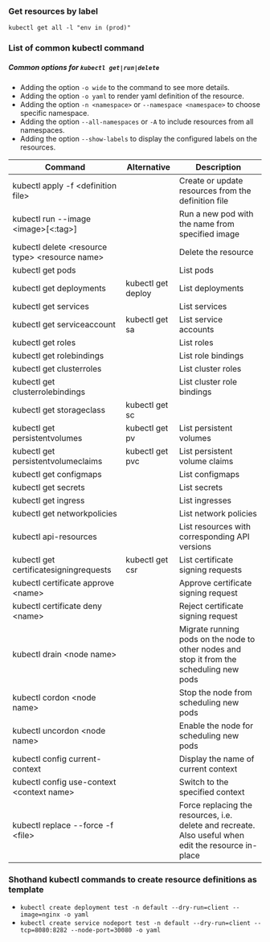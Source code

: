 ### Get resources by label

```
kubectl get all -l "env in (prod)"
```

### List of common kubectl command

##### Common options for `kubectl get|run|delete` 
- Adding the option `-o wide` to the command to see more details.
- Adding the option `-o yaml` to render yaml definition of the resource.
- Adding the option `-n <namespace>` or `--namespace <namespace>` to choose specific namespace.
- Adding the option `--all-namespaces` or `-A` to include resources from all namespaces.
- Adding the option `--show-labels` to display the configured labels on the resources.

|Command|Alternative|Description|
|----|-----|-----|
|kubectl apply -f \<definition file\>||Create or update resources from the definition file|
|kubectl run --image \<image\>[\<:tag\>] <name>||Run a new pod with the name from specified image|
|kubectl delete \<resource type\> \<resource name\>||Delete the resource| 
|kubectl get pods||List pods |
|kubectl get deployments|kubectl get deploy|List deployments|
|kubectl get services||List services|
|kubectl get serviceaccount|kubectl get sa|List service accounts|
|kubectl get roles||List roles|
|kubectl get rolebindings||List role bindings|
|kubectl get clusterroles||List cluster roles|
|kubectl get clusterrolebindings||List cluster role bindings|
|kubectl get storageclass|kubectl get sc||List storage classes|
|kubectl get persistentvolumes|kubectl get pv|List persistent volumes|
|kubectl get persistentvolumeclaims|kubectl get pvc|List persistent volume claims|
|kubectl get configmaps||List configmaps|
|kubectl get secrets||List secrets|
|kubectl get ingress||List ingresses|
|kubectl get networkpolicies||List network policies|
|kubectl api-resources||List resources with corresponding API versions|
|kubectl get certificatesigningrequests|kubectl get csr|List certificate signing requests|
|kubectl certificate approve \<name\>||Approve certificate signing request|
|kubectl certificate deny \<name\>||Reject certificate signing request|
|kubectl drain \<node name\>||Migrate running pods on the node to other nodes and stop it from the scheduling new pods|
|kubectl cordon \<node name\>||Stop the node from scheduling new pods|
|kubectl uncordon \<node name\>||Enable the node for scheduling new pods|
|kubectl config current-context||Display the name of current context|
|kubectl config use-context \<context name\>||Switch to the specified context|
|kubectl replace --force -f \<file\>||Force replacing the resources, i.e. delete and recreate. Also useful when edit the resource in-place|

### Shothand kubectl commands to create resource definitions as template

- `kubectl create deployment test -n default --dry-run=client --image=nginx -o yaml`
- `kubectl create service nodeport test -n default --dry-run=client --tcp=8080:8282 --node-port=30080 -o yaml`
